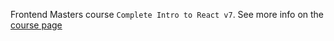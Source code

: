 Frontend Masters course `Complete Intro to React v7`. See more info on the [course page](https://frontendmasters.com/courses/complete-react-v7) 
